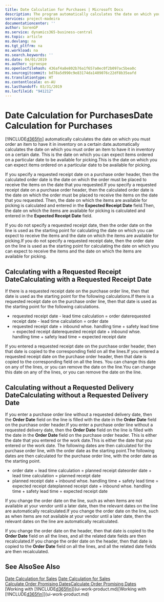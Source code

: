 ```yaml
---
title: Date Calculation for Purchases | Microsoft Docs
description: The program automatically calculates the date on which you must order an item to have it in inventory on a certain date. This is the date on which you can expect items ordered on a particular date to be available for picking.
services: project-madeira
documentationcenter: ''
author: SorenGP
ms.service: dynamics365-business-central
ms.topic: article
ms.devlang: na
ms.tgt_pltfrm: na
ms.workload: na
ms.search.keywords: ''
ms.date: 04/01/2019
ms.author: sgroespe
ms.openlocfilehash: 436af4a8e802b76a1f657a0ec0f2b097ac5bea0c
ms.sourcegitcommit: bd78a5d990c9e83174da1409076c22df8b35eafd
ms.translationtype: HT
ms.contentlocale: en-AU
ms.lasthandoff: 03/31/2019
ms.locfileid: "941212"
---
```

# <a name="date-calculation-for-purchases"></a><span data-ttu-id="998d6-104">Date Calculation for Purchases</span><span class="sxs-lookup"><span data-stu-id="998d6-104">Date Calculation for Purchases</span></span>
[!INCLUDE[d365fin](includes/d365fin_md.md)] <span data-ttu-id="998d6-105">automatically calculates the date on which you must order an item to have it in inventory on a certain date.</span><span class="sxs-lookup"><span data-stu-id="998d6-105">automatically calculates the date on which you must order an item to have it in inventory on a certain date.</span></span> <span data-ttu-id="998d6-106">This is the date on which you can expect items ordered on a particular date to be available for picking.</span><span class="sxs-lookup"><span data-stu-id="998d6-106">This is the date on which you can expect items ordered on a particular date to be available for picking.</span></span>  

<span data-ttu-id="998d6-107">If you specify a requested receipt date on a purchase order header, then the calculated order date is the date on which the order must be placed to receive the items on the date that you requested.</span><span class="sxs-lookup"><span data-stu-id="998d6-107">If you specify a requested receipt date on a purchase order header, then the calculated order date is the date on which the order must be placed to receive the items on the date that you requested.</span></span> <span data-ttu-id="998d6-108">Then, the date on which the items are available for picking is calculated and entered in the **Expected Receipt Date** field.</span><span class="sxs-lookup"><span data-stu-id="998d6-108">Then, the date on which the items are available for picking is calculated and entered in the **Expected Receipt Date** field.</span></span>  

<span data-ttu-id="998d6-109">If you do not specify a requested receipt date, then the order date on the line is used as the starting point for calculating the date on which you can expect to receive the items and the date on which the items are available for picking.</span><span class="sxs-lookup"><span data-stu-id="998d6-109">If you do not specify a requested receipt date, then the order date on the line is used as the starting point for calculating the date on which you can expect to receive the items and the date on which the items are available for picking.</span></span>  

## <a name="calculating-with-a-requested-receipt-date"></a><span data-ttu-id="998d6-110">Calculating with a Requested Receipt Date</span><span class="sxs-lookup"><span data-stu-id="998d6-110">Calculating with a Requested Receipt Date</span></span>  
<span data-ttu-id="998d6-111">If there is a requested receipt date on the purchase order line, then that date is used as the starting point for the following calculations.</span><span class="sxs-lookup"><span data-stu-id="998d6-111">If there is a requested receipt date on the purchase order line, then that date is used as the starting point for the following calculations.</span></span>  

- <span data-ttu-id="998d6-112">requested receipt date - lead time calculation = order date</span><span class="sxs-lookup"><span data-stu-id="998d6-112">requested receipt date - lead time calculation = order date</span></span>  
- <span data-ttu-id="998d6-113">requested receipt date + inbound whse. handling time + safety lead time = expected receipt date</span><span class="sxs-lookup"><span data-stu-id="998d6-113">requested receipt date + inbound whse. handling time + safety lead time = expected receipt date</span></span>  

<span data-ttu-id="998d6-114">If you entered a requested receipt date on the purchase order header, then that date is copied to the corresponding field on all the lines.</span><span class="sxs-lookup"><span data-stu-id="998d6-114">If you entered a requested receipt date on the purchase order header, then that date is copied to the corresponding field on all the lines.</span></span> <span data-ttu-id="998d6-115">You can change this date on any of the lines, or you can remove the date on the line.</span><span class="sxs-lookup"><span data-stu-id="998d6-115">You can change this date on any of the lines, or you can remove the date on the line.</span></span>  

## <a name="calculating-without-a-requested-delivery-date"></a><span data-ttu-id="998d6-116">Calculating without a Requested Delivery Date</span><span class="sxs-lookup"><span data-stu-id="998d6-116">Calculating without a Requested Delivery Date</span></span>  
<span data-ttu-id="998d6-117">If you enter a purchase order line without a requested delivery date, then the **Order Date** field on the line is filled with the date in the **Order Date** field on the purchase order header.</span><span class="sxs-lookup"><span data-stu-id="998d6-117">If you enter a purchase order line without a requested delivery date, then the **Order Date** field on the line is filled with the date in the **Order Date** field on the purchase order header.</span></span> <span data-ttu-id="998d6-118">This is either the date that you entered or the work date.</span><span class="sxs-lookup"><span data-stu-id="998d6-118">This is either the date that you entered or the work date.</span></span> <span data-ttu-id="998d6-119">The following dates are then calculated for the purchase order line, with the order date as the starting point.</span><span class="sxs-lookup"><span data-stu-id="998d6-119">The following dates are then calculated for the purchase order line, with the order date as the starting point.</span></span>  

- <span data-ttu-id="998d6-120">order date + lead time calculation = planned receipt date</span><span class="sxs-lookup"><span data-stu-id="998d6-120">order date + lead time calculation = planned receipt date</span></span>  
- <span data-ttu-id="998d6-121">planned receipt date + inbound whse. handling time + safety lead time = expected receipt date</span><span class="sxs-lookup"><span data-stu-id="998d6-121">planned receipt date + inbound whse. handling time + safety lead time = expected receipt date</span></span>  

<span data-ttu-id="998d6-122">If you change the order date on the line, such as when items are not available at your vendor until a later date, then the relevant dates on the line are automatically recalculated.</span><span class="sxs-lookup"><span data-stu-id="998d6-122">If you change the order date on the line, such as when items are not available at your vendor until a later date, then the relevant dates on the line are automatically recalculated.</span></span>  

<span data-ttu-id="998d6-123">If you change the order date on the header, then that date is copied to the **Order Date** field on all the lines, and all the related date fields are then recalculated.</span><span class="sxs-lookup"><span data-stu-id="998d6-123">If you change the order date on the header, then that date is copied to the **Order Date** field on all the lines, and all the related date fields are then recalculated.</span></span>  

## <a name="see-also"></a><span data-ttu-id="998d6-124">See Also</span><span class="sxs-lookup"><span data-stu-id="998d6-124">See Also</span></span>  
 <span data-ttu-id="998d6-125">[Date Calculation for Sales](sales-date-calculation-for-sales.md) </span><span class="sxs-lookup"><span data-stu-id="998d6-125">[Date Calculation for Sales](sales-date-calculation-for-sales.md) </span></span>  
 [<span data-ttu-id="998d6-126">Calculate Order Promising Dates</span><span class="sxs-lookup"><span data-stu-id="998d6-126">Calculate Order Promising Dates</span></span>](sales-how-to-calculate-order-promising-dates.md)  
 <span data-ttu-id="998d6-127">[Working with [!INCLUDE[d365fin](includes/d365fin_md.md)]](ui-work-product.md)</span><span class="sxs-lookup"><span data-stu-id="998d6-127">[Working with [!INCLUDE[d365fin](includes/d365fin_md.md)]](ui-work-product.md)</span></span>
